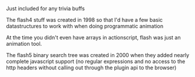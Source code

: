 Just included for any trivia buffs

The flash4 stuff was created in 1998 so that I'd have a few basic datastructures to work with when doing programmatic animation

At the time you didn't even have arrays in actionscript, flash was just an animation tool.

The flash5 binary search tree was created in 2000 when they added nearly complete javascript support (no regular expressions and no access to the http headers without calling out through the plugin api to the browser)



